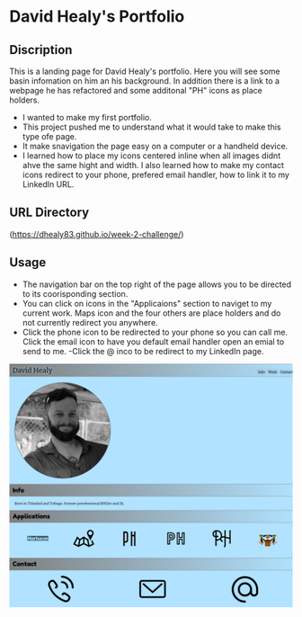 # David Healy's Portfolio

## Discription

This is a landing page for David Healy's portfolio. Here you will see some basin infomation on him an his background. In addition there is a link to a webpage he has refactored and some additonal "PH" icons as place holders.

- I wanted to make my first portfolio.
- This project pushed me to understand what it would take to make this type ofe page.
- It make snavigation the page easy on a computer or a handheld device.
- I learned how to place my icons centered inline when all images didnt ahve the same hight and width. I also learned how to make my contact icons redirect to your phone, prefered email handler, how to link it to my LinkedIn URL.

## URL Directory
(https://dhealy83.github.io/week-2-challenge/)

## Usage

- The navigation bar on the top right of the page allows you to be directed to its coorisponding section.
- You can click on icons in the "Applicaions" section to naviget to my current work. Maps icon and the four others are place holders and do not currently redirect you anywhere.
- Click the phone icon to be redirected to your phone so you can call me.
Click the email icon to have you default email handler open an emial to send to me.
-Click the @ inco to be redirect to my LinkedIn page.

![Mock up of the page](assets/images/mock-up.png)